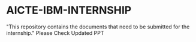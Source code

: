 # AICTE-IBM-INTERNSHIP
"This repository contains the documents that need to be submitted for the internship."
Please Check Updated PPT
